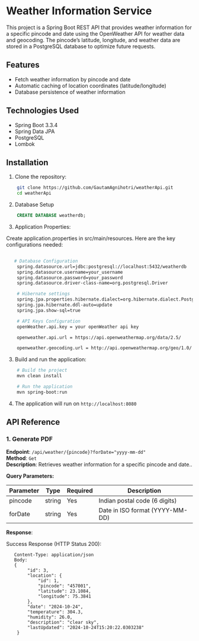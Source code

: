 
# Weather Information Service

This project is a Spring Boot REST API that provides weather information for a specific pincode and date using the OpenWeather API for weather data and geocoding. The pincode’s latitude, longitude, and weather data are stored in a PostgreSQL database to optimize future requests.





## Features

- Fetch weather information by pincode and date
- Automatic caching of location coordinates (latitude/longitude)
- Database persistence of weather information


## Technologies Used

- Spring Boot 3.3.4
- Spring Data JPA
- PostgreSQL
- Lombok


## Installation



1. Clone the repository:

```bash
    git clone https://github.com/GautamAgnihotri/weatherApi.git
    cd weatherApi
```
2. Database Setup
```sql
    CREATE DATABASE weatherdb;
```
3. Application Properties:
    
 Create application.properties in src/main/resources. Here are the key configurations needed:
```bash
   
   # Database Configuration
    spring.datasource.url=jdbc:postgresql://localhost:5432/weatherdb
    spring.datasource.username=your_username
    spring.datasource.password=your_password
    spring.datasource.driver-class-name=org.postgresql.Driver

    # Hibernate settings
    spring.jpa.properties.hibernate.dialect=org.hibernate.dialect.PostgreSQLDialect
    spring.jpa.hibernate.ddl-auto=update
    spring.jpa.show-sql=true

    # API Keys Configuration
    openWeather.api.key = your openWeather api key

    openweather.api.url = https://api.openweathermap.org/data/2.5/

    openweather.geocoding.url = http://api.openweathermap.org/geo/1.0/
 ```
3. Build and run the application:
```bash
    # Build the project
    mvn clean install

    # Run the application
    mvn spring-boot:run
```
4. The application will run on ``http://localhost:8080``
## API Reference

### 1. Generate PDF

**Endpoint**: `/api/weather/{pincode}?forDate="yyyy-mm-dd"`  
**Method**: `Get`  
**Description**: Retrieves weather information for a specific pincode and date..

**Query Parameters:**

| Parameter  | Type | Required | Description|
| ----------| ------ | --------| ----------- |
| pincode   | string | Yes  | Indian postal code (6 digits)  |
| forDate   | string |  Yes |    Date in ISO format (YYYY-MM-DD) |

**Response**:

Success Response (HTTP Status 200):
 
       Content-Type: application/json
       Body: 
       {
            "id": 3,
            "location": {
                "id": 1,
                "pincode": "457001",
                "latitude": 23.1084,
                "longitude": 75.3841
            },
            "date": "2024-10-24",
            "temperature": 304.3,
            "humidity": 26.0,
            "description": "clear sky",
            "lastUpdated": "2024-10-24T15:20:22.0303238"
        }




